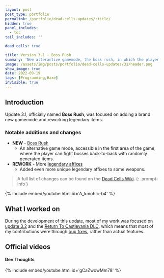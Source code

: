 ```yaml
---
layout: post
post_type: portfolio
permalink: /portfolio/dead-cells-updates/:title/
hidden: true
panel_includes:
  - toc
tail_includes: ''

dead_cells: true

title: Version 3.1 - Boss Rush
summary: 'New alterantive gamemode, the boss rush, in which the player can fight bosses back-to-back.'
image: /assets/img/posts/portfolio/dead-cells-updates/31/header.png
show_image: true
date: 2022-09-19
tags: [Programming,Haxe]
invisible: true
---
```


## Introduction

Update 3.1, officially named **Boss Rush**, was focused on adding a brand new gamemode and reworking legendary items.

### Notable additions and changes

- **NEW** - [Boss Rush](https://deadcells.wiki.gg/wiki/Boss_Rush)
  - An alternative game mode, accessible in the first area of the game, where the player can fight bosses back-to-back with randomly generated items.
- **REWORK** - More [legendary affixes](https://deadcells.wiki.gg/wiki/Affixes#Legendary_affixes)
  - Added even more unique legendary affixes to some weapons.

> A full list of changes can be found on the [Dead Cells Wiki](https://deadcells.wiki.gg/wiki/Version_3.1).
{: .prompt-info }

{% include embed/youtube.html id='A_kmohIc-b4' %}

## What I worked on

During the development of this update, most of my work was focused on [update 3.2](/portfolio/dead-cells-updates/everyone-is-here-vol-2/) and the [Return To Castlevania DLC](/portfolio/dead-cells-updates/queen-and-the-sea/), which means that most of my contributions were through [bug fixes](https://deadcells.wiki.gg/wiki/Version_3.1#Bug_fixes), rather than actual features.

## Official videos

#### Dev Thoughts

{% include embed/youtube.html id='gCaZwowMm78' %}